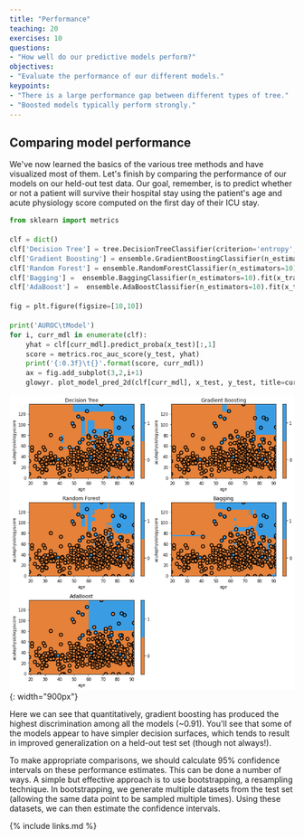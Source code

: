 ```yaml
---
title: "Performance"
teaching: 20
exercises: 10
questions:
- "How well do our predictive models perform?"
objectives:
- "Evaluate the performance of our different models."
keypoints:
- "There is a large performance gap between different types of tree."
- "Boosted models typically perform strongly."
---
```


## Comparing model performance

We've now learned the basics of the various tree methods and have visualized most of them. Let's finish by comparing the performance of our models on our held-out test data. Our goal, remember, is to predict whether or not a patient will survive their hospital stay using the patient's age and acute physiology score computed on the first day of their ICU stay.

```python
from sklearn import metrics

clf = dict()
clf['Decision Tree'] = tree.DecisionTreeClassifier(criterion='entropy', splitter='best').fit(x_train,y_train)
clf['Gradient Boosting'] = ensemble.GradientBoostingClassifier(n_estimators=10).fit(x_train, y_train)
clf['Random Forest'] = ensemble.RandomForestClassifier(n_estimators=10).fit(x_train, y_train)
clf['Bagging'] =  ensemble.BaggingClassifier(n_estimators=10).fit(x_train, y_train)
clf['AdaBoost'] =  ensemble.AdaBoostClassifier(n_estimators=10).fit(x_train, y_train)

fig = plt.figure(figsize=[10,10])

print('AUROC\tModel')
for i, curr_mdl in enumerate(clf):    
    yhat = clf[curr_mdl].predict_proba(x_test)[:,1]
    score = metrics.roc_auc_score(y_test, yhat)
    print('{:0.3f}\t{}'.format(score, curr_mdl))
    ax = fig.add_subplot(3,2,i+1)
    glowyr. plot_model_pred_2d(clf[curr_mdl], x_test, y_test, title=curr_mdl)
```

![](../fig/section8-fig1.png){: width="900px"}

Here we can see that quantitatively, gradient boosting has produced the highest discrimination among all the models (~0.91). You'll see that some of the models appear to have simpler decision surfaces, which tends to result in improved generalization on a held-out test set (though not always!).

To make appropriate comparisons, we should calculate 95% confidence intervals on these performance estimates. This can be done a number of ways. A simple but effective approach is to use bootstrapping, a resampling technique. In bootstrapping, we generate multiple datasets from the test set (allowing the same data point to be sampled multiple times). Using these datasets, we can then estimate the confidence intervals.

{% include links.md %}

